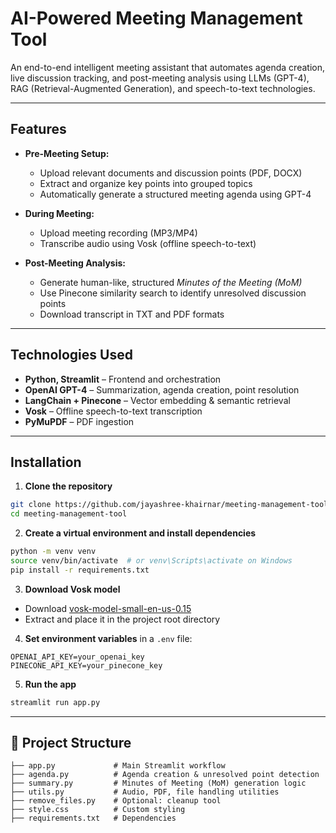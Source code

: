 # AI-Powered Meeting Management Tool

An end-to-end intelligent meeting assistant that automates agenda creation, live discussion tracking, and post-meeting analysis using LLMs (GPT-4), RAG (Retrieval-Augmented Generation), and speech-to-text technologies.

---

## Features

* **Pre-Meeting Setup:**

  * Upload relevant documents and discussion points (PDF, DOCX)
  * Extract and organize key points into grouped topics
  * Automatically generate a structured meeting agenda using GPT-4

* **During Meeting:**

  * Upload meeting recording (MP3/MP4)
  * Transcribe audio using Vosk (offline speech-to-text)

* **Post-Meeting Analysis:**

  * Generate human-like, structured *Minutes of the Meeting (MoM)*
  * Use Pinecone similarity search to identify unresolved discussion points
  * Download transcript in TXT and PDF formats

---

## Technologies Used

* **Python, Streamlit** – Frontend and orchestration
* **OpenAI GPT-4** – Summarization, agenda creation, point resolution
* **LangChain + Pinecone** – Vector embedding & semantic retrieval
* **Vosk** – Offline speech-to-text transcription
* **PyMuPDF** – PDF ingestion

---

## Installation

1. **Clone the repository**

```bash
git clone https://github.com/jayashree-khairnar/meeting-management-tool.git
cd meeting-management-tool
```

2. **Create a virtual environment and install dependencies**

```bash
python -m venv venv
source venv/bin/activate  # or venv\Scripts\activate on Windows
pip install -r requirements.txt
```

3. **Download Vosk model**

* Download [vosk-model-small-en-us-0.15](https://alphacephei.com/vosk/models)
* Extract and place it in the project root directory

4. **Set environment variables** in a `.env` file:

```
OPENAI_API_KEY=your_openai_key
PINECONE_API_KEY=your_pinecone_key
```

5. **Run the app**

```bash
streamlit run app.py
```

---

## 📁 Project Structure

```
├── app.py             # Main Streamlit workflow
├── agenda.py          # Agenda creation & unresolved point detection
├── summary.py         # Minutes of Meeting (MoM) generation logic
├── utils.py           # Audio, PDF, file handling utilities
├── remove_files.py    # Optional: cleanup tool
├── style.css          # Custom styling
├── requirements.txt   # Dependencies
```

